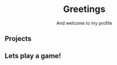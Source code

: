 <div align="center">

# Greetings
And welcome to my profile
</div>

## Projects

## Lets play a game!

